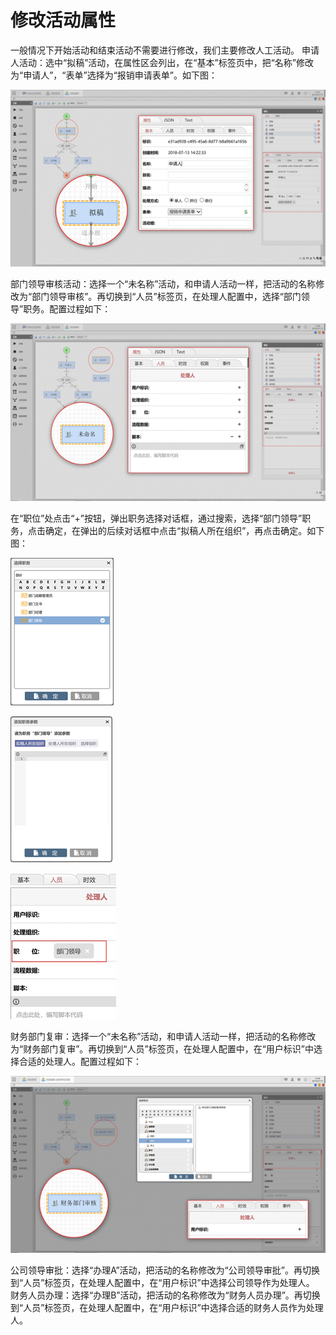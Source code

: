 # 修改活动属性

一般情况下开始活动和结束活动不需要进行修改，我们主要修改人工活动。 申请人活动：选中“拟稿”活动，在属性区会列出，在“基本”标签页中，把“名称”修改为“申请人”，“表单”选择为“报销申请表单”。如下图：

![](../../.gitbook/assets/image%20%2897%29.png)



部门领导审核活动：选择一个“未名称”活动，和申请人活动一样，把活动的名称修改为“部门领导审核”。再切换到“人员”标签页，在处理人配置中，选择“部门领导”职务。配置过程如下：

![](../../.gitbook/assets/image%20%28118%29.png)



在“职位”处点击“+”按钮，弹出职务选择对话框，通过搜索，选择“部门领导”职务，点击确定，在弹出的后续对话框中点击“拟稿人所在组织”，再点击确定。如下图：



![](../../.gitbook/assets/image%20%2868%29.png)

![](../../.gitbook/assets/image%20%28135%29.png)

![](../../.gitbook/assets/image%20%2883%29.png)

财务部门复审：选择一个“未名称”活动，和申请人活动一样，把活动的名称修改为“财务部门复审”。再切换到“人员”标签页，在处理人配置中，在“用户标识”中选择合适的处理人。配置过程如下：

![](../../.gitbook/assets/image%20%28133%29.png)



公司领导审批：选择“办理A”活动，把活动的名称修改为“公司领导审批”。再切换到“人员”标签页，在处理人配置中，在“用户标识”中选择公司领导作为处理人。 财务人员办理：选择“办理B”活动，把活动的名称修改为“财务人员办理”。再切换到“人员”标签页，在处理人配置中，在“用户标识”中选择合适的财务人员作为处理人。











